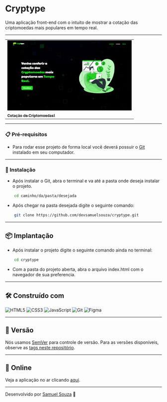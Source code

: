 # Cryptype

Uma aplicação front-end com o intuito de mostrar a cotação das criptomoedas mais populares em tempo real.

---

<table>
  <tr>
    <td align="left">
      <a href="https://devsamuelsouza.github.io/cryptype/">
        <img src="./assets/img/geral/Ok.png" width="400px;" align/><br>
        <sub>
        <b>Cotação de Criptomoedas!</b>
        </sub>
      </a>
    </td>
  </tr>
</table>

---

### 📋 Pré-requisitos

- Para rodar esse projeto de forma local você deverá possuir o [Git](https://git-scm.com/downloads) instalado em seu computador.

---

### 🔧 Instalação

- Após instalar o Git, abra o terminal e va até a pasta onde deseja instalar o projeto.

```bash
    cd caminho/da/pasta/desejada
```

- Após chegar na pasta desejada digite o seguinte comando:

```bash
    git clone https://github.com/devsamuelsouza/cryptype.git
```

---

## 📦 Implantação

- Após instalar o projeto digite o seguinte comando ainda no terminal:

```bash
    cd cryptype
```

- Com a pasta do projeto aberta, abra o arquivo index.html com o navegador de sua preferencia.

---

## 🛠️ Construído com

![HTML5](https://img.shields.io/badge/html5-%23E34F26.svg?style=for-the-badge&logo=html5&logoColor=white)
![CSS3](https://img.shields.io/badge/css3-%231572B6.svg?style=for-the-badge&logo=css3&logoColor=white)
![JavaScript](https://img.shields.io/badge/javascript-%23323330.svg?style=for-the-badge&logo=javascript&logoColor=%23F7DF1E)
![Git](https://img.shields.io/badge/git-%23F05033.svg?style=for-the-badge&logo=git&logoColor=white)
![Figma](https://img.shields.io/badge/figma-%23F24E1E.svg?style=for-the-badge&logo=figma&logoColor=white)

---

## 📌 Versão

Nós usamos [SemVer](http://semver.org/) para controle de versão. Para as versões disponíveis, observe as [tags neste repositório](https://github.com/devsamuelsouza/cryptype/tags). 

---

## **📡 Online**  
Veja a aplicação no ar clicando [aqui](https://devsamuelsouza.github.io/cryptype/).  

---

Desenvolvido por [Samuel Souza](https://github.com/devsamuelsouza) 🌹


